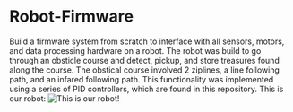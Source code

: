 # Robot-Firmware

Build a firmware system from scratch to interface with all sensors, motors, and data processing hardware on a robot. The robot was build to go through an obsticle course and detect, pickup, and store treasures found along the course. The obstical course involved 2 ziplines, a line following path, and an infared following path. This functionality was implemented using a series of PID controllers, which are found in this repository. This is our robot: ![This is our robot!](https://user-images.githubusercontent.com/71194066/197573328-3916afa3-7ff7-423e-8cde-f4230156af38.jpg)
